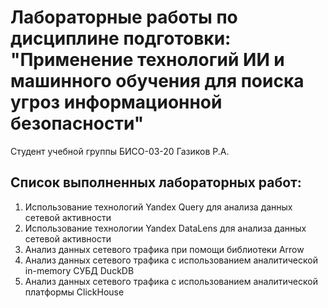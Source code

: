 # Лабораторные работы по дисциплине подготовки: "Применение технологий ИИ и машинного обучения для поиска угроз информационной безопасности"

Студент учебной группы БИСО-03-20 Газиков Р.А.

## Список выполненных лабораторных работ:

1. Использование технологий Yandex Query для анализа данных сетевой активности
2. Использование технологии Yandex DataLens для анализа данных сетевой активности
3. Анализ данных сетевого трафика при помощи библиотеки Arrow
4. Анализ данных сетевого трафика с использованием аналитической in-memory СУБД DuckDB
5. Анализ данных сетевого трафика с использованием аналитической платформы ClickHouse
